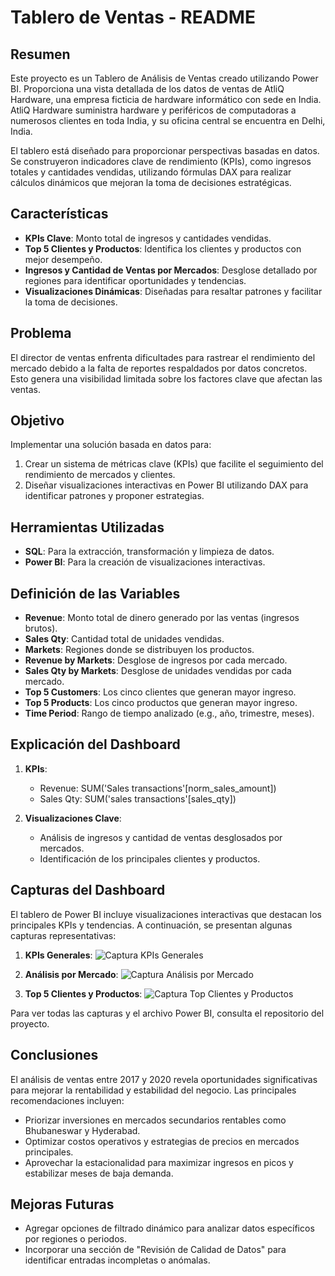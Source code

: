 # Tablero de Ventas - README

## Resumen
Este proyecto es un Tablero de Análisis de Ventas creado utilizando Power BI. Proporciona una vista detallada de los datos de ventas de AtliQ Hardware, una empresa ficticia de hardware informático con sede en India. AtliQ Hardware suministra hardware y periféricos de computadoras a numerosos clientes en toda India, y su oficina central se encuentra en Delhi, India.

El tablero está diseñado para proporcionar perspectivas basadas en datos. Se construyeron indicadores clave de rendimiento (KPIs), como ingresos totales y cantidades vendidas, utilizando fórmulas DAX para realizar cálculos dinámicos que mejoran la toma de decisiones estratégicas.

## Características
- **KPIs Clave**: Monto total de ingresos y cantidades vendidas.
- **Top 5 Clientes y Productos**: Identifica los clientes y productos con mejor desempeño.
- **Ingresos y Cantidad de Ventas por Mercados**: Desglose detallado por regiones para identificar oportunidades y tendencias.
- **Visualizaciones Dinámicas**: Diseñadas para resaltar patrones y facilitar la toma de decisiones.

## Problema
El director de ventas enfrenta dificultades para rastrear el rendimiento del mercado debido a la falta de reportes respaldados por datos concretos. Esto genera una visibilidad limitada sobre los factores clave que afectan las ventas.

## Objetivo
Implementar una solución basada en datos para:
1. Crear un sistema de métricas clave (KPIs) que facilite el seguimiento del rendimiento de mercados y clientes.
2. Diseñar visualizaciones interactivas en Power BI utilizando DAX para identificar patrones y proponer estrategias.

## Herramientas Utilizadas
- **SQL**: Para la extracción, transformación y limpieza de datos.
- **Power BI**: Para la creación de visualizaciones interactivas.

## Definición de las Variables
- **Revenue**: Monto total de dinero generado por las ventas (ingresos brutos).
- **Sales Qty**: Cantidad total de unidades vendidas.
- **Markets**: Regiones donde se distribuyen los productos.
- **Revenue by Markets**: Desglose de ingresos por cada mercado.
- **Sales Qty by Markets**: Desglose de unidades vendidas por cada mercado.
- **Top 5 Customers**: Los cinco clientes que generan mayor ingreso.
- **Top 5 Products**: Los cinco productos que generan mayor ingreso.
- **Time Period**: Rango de tiempo analizado (e.g., año, trimestre, meses).

## Explicación del Dashboard
1. **KPIs**:
   - Revenue: SUM('Sales transactions'[norm_sales_amount])
   - Sales Qty: SUM('sales transactions'[sales_qty])

2. **Visualizaciones Clave**:
   - Análisis de ingresos y cantidad de ventas desglosados por mercados.
   - Identificación de los principales clientes y productos.

## Capturas del Dashboard
El tablero de Power BI incluye visualizaciones interactivas que destacan los principales KPIs y tendencias. A continuación, se presentan algunas capturas representativas:

1. **KPIs Generales**:
   ![Captura KPIs Generales](ruta/al/archivo/kpis_generales.png)

2. **Análisis por Mercado**:
   ![Captura Análisis por Mercado](ruta/al/archivo/analisis_mercado.png)

3. **Top 5 Clientes y Productos**:
   ![Captura Top Clientes y Productos](ruta/al/archivo/top_clientes_productos.png)

Para ver todas las capturas y el archivo Power BI, consulta el repositorio del proyecto.

## Conclusiones
El análisis de ventas entre 2017 y 2020 revela oportunidades significativas para mejorar la rentabilidad y estabilidad del negocio. Las principales recomendaciones incluyen:
- Priorizar inversiones en mercados secundarios rentables como Bhubaneswar y Hyderabad.
- Optimizar costos operativos y estrategias de precios en mercados principales.
- Aprovechar la estacionalidad para maximizar ingresos en picos y estabilizar meses de baja demanda.

## Mejoras Futuras
- Agregar opciones de filtrado dinámico para analizar datos específicos por regiones o periodos.
- Incorporar una sección de "Revisión de Calidad de Datos" para identificar entradas incompletas o anómalas.

